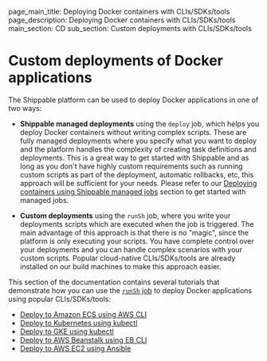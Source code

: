 page_main_title: Deploying Docker containers with CLIs/SDKs/tools
page_description: Deploying Docker containers with CLIs/SDKs/tools
main_section: CD
sub_section: Custom deployments with CLIs/SDKs/tools

# Custom deployments of Docker applications

The Shippable platform can be used to deploy Docker applications in one of two ways:

* **Shippable managed deployments** using the `deploy` job, which helps you deploy Docker containers without writing complex scripts. These are fully managed deployments where you specify what you want to deploy and the platform handles the complexity of creating task definitions and deployments. This is a great way to get started with Shippable and as long as you don't have highly custom requirements such as running custom scripts as part of the deployment, automatic rollbacks, etc, this approach will be sufficient for your needs. Please refer to our [Deploying containers using Shippable managed jobs](/deploy/deploy-docker-overview/) section to get started with managed jobs.

* **Custom deployments** using the `runSh` job, where you write your deployments scripts which are executed when the job is triggered. The main advantage of this approach is that there is no "magic", since the platform is only executing your scripts. You have complete control over your deployments and you can handle complex scenarios with your custom scripts. Popular cloud-native CLIs/SDKs/tools are already installed on our build machines to make this approach easier.

This section of the documentation contains several tutorials that demonstrate how you can use the [`runSh` job](/platform/workflow/job/runsh) to deploy Docker applications using popular CLIs/SDKs/tools:

* [Deploy to Amazon ECS using AWS CLI](/deploy/deploy-amazon-ecs-cloud-native-cli/)
* [Deploy to Kubernetes using kubectl](/deploy/tutorial/deploy-to-self-kube-kubectl/)
* [Deploy to GKE using kubectl](/deploy/tutorial/deploy-to-gcp-gke-kubectl/)
* [Deploy to AWS Beanstalk using EB CLI](/deploy/aws-elastic-beanstalk/)
* [Deploy to AWS EC2 using Ansible](/deploy/tutorial/deploy-war-nexus-ec2-ansible/)
